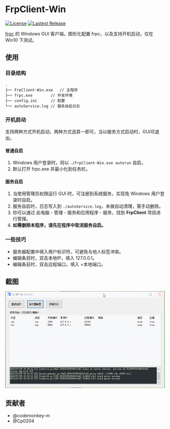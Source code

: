 # FrpClient-Win
[![License](https://img.shields.io/badge/license-ANTI996-green.svg)](https://github.com/codemonkey-m/FrpClient-Win/blob/master/LICENSE)
[![Lastest Release](https://img.shields.io/github/release/codemonkey-m/FrpClient-Win/all.svg)](https://github.com/codemonkey-m/FrpClient-Win/releases)

[frpc](https://github.com/fatedier/frp) 的 Windows GUI 客户端，图形化配置 frpc，以及支持开机启动，仅在 Win10 下测试。  


## 使用

### 目录结构
```
.  
├── FrpClient-Win.exe	// 主程序  
├── frpc.exe		// 开发环境  
├── config.ini		// 配置  
└── autoService.log	// 服务自启日志  
```

### 开机启动
支持两种方式开机启动，两种方式选其一即可，当以服务方式启动时，GUI可退出。  

#### 普通自启
1. Windows 用户登录时，将以 `./FrpClient-Win.exe autorun` 自启。
2. 默认打开 frpc.exe 并最小化到任务栏。  

#### 服务自启
1. 当使用管理员权限运行 GUI 时，可注册到系统服务，实现免 Windows 用户登录时自启。  
2. 服务自启时，日志写入到 `./autoService.log`，未做自动清理，需手动删除。  
3. 你可以通过 此电脑 - 管理 - 服务和应用程序 - 服务，找到 **FrpClient** 项目进行管理。  
4. **如需删除本程序，请先在程序中取消服务自启。**  

### 一些技巧
* 服务器配置中填入用户标识符，可避免与他人标签冲突。  
* 编辑条目时，双击本地IP，填入 127.0.0.1。  
* 编辑条目时，双击远程端口，填入 =本地端口。  

## 截图
![主界面](./FrpClient-Win/res/screenshot.gif)


## 贡献者
* @codemonkey-m  
* @Cp0204  
